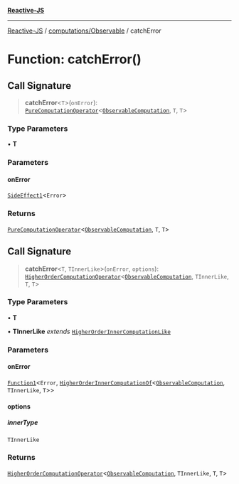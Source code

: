 [**Reactive-JS**](../../../README.md)

***

[Reactive-JS](../../../README.md) / [computations/Observable](../README.md) / catchError

# Function: catchError()

## Call Signature

> **catchError**\<`T`\>(`onError`): [`PureComputationOperator`](../../type-aliases/PureComputationOperator.md)\<[`ObservableComputation`](../interfaces/ObservableComputation.md), `T`, `T`\>

### Type Parameters

• **T**

### Parameters

#### onError

[`SideEffect1`](../../../functions/type-aliases/SideEffect1.md)\<`Error`\>

### Returns

[`PureComputationOperator`](../../type-aliases/PureComputationOperator.md)\<[`ObservableComputation`](../interfaces/ObservableComputation.md), `T`, `T`\>

## Call Signature

> **catchError**\<`T`, `TInnerLike`\>(`onError`, `options`): [`HigherOrderComputationOperator`](../../type-aliases/HigherOrderComputationOperator.md)\<[`ObservableComputation`](../interfaces/ObservableComputation.md), `TInnerLike`, `T`, `T`\>

### Type Parameters

• **T**

• **TInnerLike** *extends* [`HigherOrderInnerComputationLike`](../../type-aliases/HigherOrderInnerComputationLike.md)

### Parameters

#### onError

[`Function1`](../../../functions/type-aliases/Function1.md)\<`Error`, [`HigherOrderInnerComputationOf`](../../type-aliases/HigherOrderInnerComputationOf.md)\<[`ObservableComputation`](../interfaces/ObservableComputation.md), `TInnerLike`, `T`\>\>

#### options

##### innerType

`TInnerLike`

### Returns

[`HigherOrderComputationOperator`](../../type-aliases/HigherOrderComputationOperator.md)\<[`ObservableComputation`](../interfaces/ObservableComputation.md), `TInnerLike`, `T`, `T`\>
